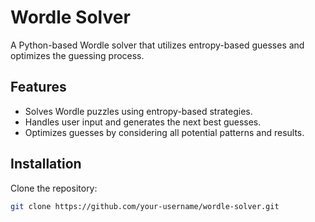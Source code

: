 # Wordle Solver

A Python-based Wordle solver that utilizes entropy-based guesses and optimizes the guessing process.

## Features
- Solves Wordle puzzles using entropy-based strategies.
- Handles user input and generates the next best guesses.
- Optimizes guesses by considering all potential patterns and results.

## Installation

Clone the repository:

```bash
git clone https://github.com/your-username/wordle-solver.git